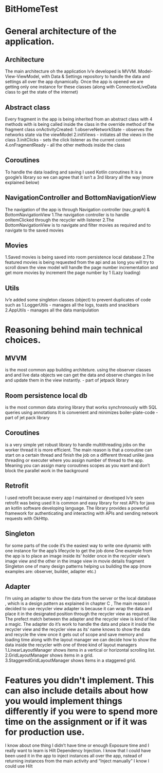 # BitHomeTest


# General architecture of the application.

## Architecture
The main architecture oh the application Iv’e developed is MVVM.
Model-View-ViewModel, with Data & Settings repository to handle the data and settings all over the app dynamically. 
Once the app is opened we are getting only one instance for these classes (along with ConnectionLiveData class to get the state of the internet)

## Abstract class
Every fragment in the app is being inherited from an abstract class with 4 methods with is being called inside the class in the override method of the fragment class onActivityCreated:
1.observeNetworkState - observes the networks state via the viewModel 
2.initViews - initiates all the views in the class 
3.initClicks - sets the click listener as the current context 
4.onFragmentReady - all the other methods inside the class

## Coroutines 
To handle the data loading and saving I used Kotlin coroutines
It is a google’s library so we can agree that it isn’t a 3rd library all the way (more explained below)

## NavigationController and BottomNavigationView
The navigation of the app is through Navigation controller (nav_graph) & BottomNavigationView
1.The navigation controller is to handle onItemClicked through the recycler with listener
2.The BottomNavigationView is to navigate and filter movies as required and to navigate to the saved movies

## Movies
1.Saved movies is being saved into room persistence local database
2.The featured movies is being requested from the api and as long you will try to scroll down the view model will handle the page number incrementation and get more movies by increment the page number by 1 (Lazy loading)

## Utils 
Iv’e added some singleton classes (object) to prevent duplicates of code such as 
1.LoggerUtils - manages all the logs, toasts and snackbars
2.AppUtils - manages all the data manipulation


# Reasoning behind main technical choices.

## MVVM 
is the most common app building architeture.
using the observer classes and and live data objects we can get the data and observe changes in live and update them in the view instantly. - part of jetpack library

## Room persistence local db 
is the most common data storing library that works synchronously with SQL queries using annotations 
It is convenient and minimizes boiler-plate-code - part of jet pack library

## Coroutines 
is a very simple yet robust library to handle multithreading jobs on the worker thread it is more efficient.
The main reason is that a coroutine can start on a certain thread and finish the job on a different thread unlike java threading or executer where you assign number of thread to the app. Meaning you can assign many coroutines scopes as you want and don’t block the parallel work in the background

## Retrofit
I used retrofit because every app  I maintained or developed Iv’e seen retrofit was being used
It is common and easy library for rest API’s  for java an kotlin software developing language. The library provides a powerful framework for authenticating and interacting with APIs and sending network requests with OkHttp. 

## Singleton 
for some parts of the code it’s the easiest way to write one dynamic with one instance for the app’s lifecycle to get the job done 
One example from the app is to place an image inside its’ holder once in the recycler view’s image view and the other  in the image view in movie details fragment
Singleton one of many design patterns helping us building the app (more examples are: observer, builder, adapter etc.)

## Adapter
I’m using an adapter to show the data from the server or the local database , which is a design pattern as explained in chapter C ,
The main reason I decided to use recycler view adapter is because it can wrap the data and place it in the designated position through the recycler view as required. The prefect match between the adapter and the recycler view is kind of like a magic. The adapter do it’s work to handle the data and place it inside the recycler view and the recycler view as its’ name knows to show the data and recycle the view once it gets out of scope and save memory and loading time along with the layout manager we can decide how to show the data inside the recycler with one of three kind of layout managers 
1.LinearLayoutManager shows items in a vertical or horizontal scrolling list.
2.GridLayoutManager shows items in a grid.
3.StaggeredGridLayoutManager shows items in a staggered grid.


# Features you didn't implement. This can also include details about how you would implement things differently if you were to spend more time on the assignment or if it was for production use.

I know about one thing I didn’t have time or enough Exposure time and I really want to learn is Hilt Dependency Injection.
I know that I could have been used it in the app to inject instances all over the app, nstead of returning instances from the main activity and “Inject manually” I know I could use Hilt 
